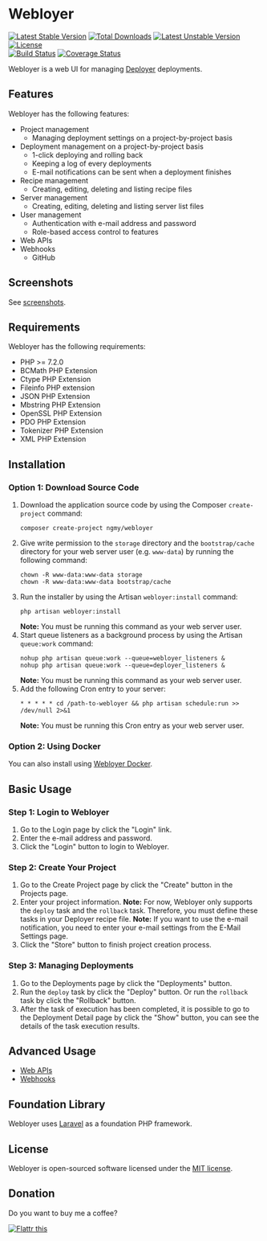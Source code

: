 # Webloyer

[![Latest Stable Version](https://poser.pugx.org/ngmy/webloyer/v/stable)](https://packagist.org/packages/ngmy/webloyer)
[![Total Downloads](https://poser.pugx.org/ngmy/webloyer/downloads)](https://packagist.org/packages/ngmy/webloyer)
[![Latest Unstable Version](https://poser.pugx.org/ngmy/webloyer/v/unstable)](https://packagist.org/packages/ngmy/webloyer)
[![License](https://poser.pugx.org/ngmy/webloyer/license)](https://packagist.org/packages/ngmy/webloyer)<br>
[![Build Status](https://travis-ci.org/ngmy/webloyer.svg?branch=master)](https://travis-ci.org/ngmy/webloyer)
[![Coverage Status](https://coveralls.io/repos/ngmy/webloyer/badge.svg?branch=master)](https://coveralls.io/r/ngmy/webloyer?branch=master)

Webloyer is a web UI for managing [Deployer](https://github.com/deployphp/deployer) deployments.

## Features

Webloyer has the following features:

* Project management
  * Managing deployment settings on a project-by-project basis
* Deployment management on a project-by-project basis
  * 1-click deploying and rolling back
  * Keeping a log of every deployments
  * E-mail notifications can be sent when a deployment finishes
* Recipe management
  * Creating, editing, deleting and listing recipe files
* Server management
  * Creating, editing, deleting and listing server list files
* User management
  * Authentication with e-mail address and password
  * Role-based access control to features
* Web APIs
* Webhooks
  * GitHub

## Screenshots

See [screenshots](/SCREENSHOTS.md).

## Requirements

Webloyer has the following requirements:

* PHP >= 7.2.0
* BCMath PHP Extension
* Ctype PHP Extension
* Fileinfo PHP extension
* JSON PHP Extension
* Mbstring PHP Extension
* OpenSSL PHP Extension
* PDO PHP Extension
* Tokenizer PHP Extension
* XML PHP Extension

## Installation

### Option 1: Download Source Code

1. Download the application source code by using the Composer `create-project` command:
   ```
   composer create-project ngmy/webloyer
   ```
2. Give write permission to the `storage` directory and the `bootstrap/cache` directory for your web server user (e.g. `www-data`) by running the following command:
   ```
   chown -R www-data:www-data storage
   chown -R www-data:www-data bootstrap/cache
   ```
3. Run the installer by using the Artisan `webloyer:install` command:
   ```
   php artisan webloyer:install
   ```
   **Note:** You must be running this command as your web server user.
4. Start queue listeners as a background process by using the Artisan `queue:work` command:
   ```
   nohup php artisan queue:work --queue=webloyer_listeners &
   nohup php artisan queue:work --queue=deployer_listeners &
   ```
   **Note:** You must be running this command as your web server user.
5. Add the following Cron entry to your server:
   ```
   * * * * * cd /path-to-webloyer && php artisan schedule:run >> /dev/null 2>&1
   ```
   **Note:** You must be running this Cron entry as your web server user.

### Option 2: Using Docker

You can also install using [Webloyer Docker](https://github.com/ngmy/webloyer-docker).

## Basic Usage

### Step 1: Login to Webloyer

1. Go to the Login page by click the "Login" link.
2. Enter the e-mail address and password.
3. Click the "Login" button to login to Webloyer.

### Step 2: Create Your Project

1. Go to the Create Project page by click the "Create" button in the Projects page.
2. Enter your project information.
   **Note:** For now, Webloyer only supports the `deploy` task and the `rollback` task. Therefore, you must define these tasks in your Deployer recipe file.
   **Note:** If you want to use the e-mail notification, you need to enter your e-mail settings from the E-Mail Settings page.
3. Click the "Store" button to finish project creation process.

### Step 3: Managing Deployments

1. Go to the Deployments page by click the "Deployments" button.
2. Run the `deploy` task by click the "Deploy" button. Or run the `rollback` task by click the "Rollback" button.
3. After the task of execution has been completed, it is possible to go to the Deployment Detail page by click the "Show" button, you can see the details of the task execution results.

## Advanced Usage

* [Web APIs](/WEBAPIS.md)
* [Webhooks](/WEBHOOKS.md)

## Foundation Library

Webloyer uses [Laravel](http://laravel.com/) as a foundation PHP framework.

## License

Webloyer is open-sourced software licensed under the [MIT license](http://opensource.org/licenses/MIT).

## Donation

Do you want to buy me a coffee?

[![Flattr this](https://button.flattr.com/flattr-badge-large.png "Flattr this")](https://flattr.com/submit/auto?fid=513grl&url=https%3A%2F%2Fgithub.com%2Fngmy%2Fwebloyer)
